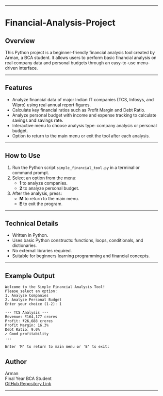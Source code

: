 
***
# Financial-Analysis-Project

## Overview

This Python project is a beginner-friendly financial analysis tool created by Arman, a BCA student. It allows users to perform basic financial analysis on real company data and personal budgets through an easy-to-use menu-driven interface.

***

## Features

- Analyze financial data of major Indian IT companies (TCS, Infosys, and Wipro) using real annual report figures.
- Calculate key financial ratios such as Profit Margin and Debt Ratio.
- Analyze personal budget with income and expense tracking to calculate savings and savings rate.
- Interactive menu to choose analysis type: company analysis or personal budget.
- Option to return to the main menu or exit the tool after each analysis.

***

## How to Use

1. Run the Python script `simple_financial_tool.py` in a terminal or command prompt.
2. Select an option from the menu:
   - **1** to analyze companies.
   - **2** to analyze personal budget.
3. After the analysis, press:
   - **M** to return to the main menu.
   - **E** to exit the program.

***

## Technical Details

- Written in Python.
- Uses basic Python constructs: functions, loops, conditionals, and dictionaries.
- No external libraries required.
- Suitable for beginners learning programming and financial concepts.

***

## Example Output

```
Welcome to the Simple Financial Analysis Tool!
Please select an option:
1. Analyze Companies
2. Analyze Personal Budget
Enter your choice (1-2): 1

--- TCS Analysis ---
Revenue: ₹164,177 crores
Profit: ₹26,688 crores
Profit Margin: 16.3%
Debt Ratio: 9.0%
✓ Good profitability
...

Enter 'M' to return to main menu or 'E' to exit:
```

## Author

Arman  
Final Year BCA Student  
[GitHub Repository Link](https://github.com/Arman202p2/Financial-Analysis-Project)

***
